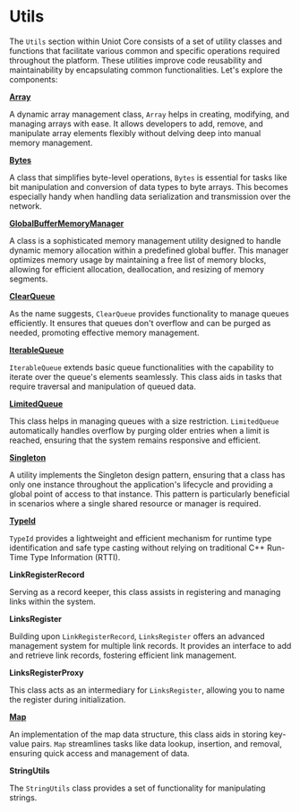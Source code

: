 # Utils

The `Utils` section within Uniot Core consists of a set of utility classes and functions that facilitate various common and specific operations required throughout the platform. These utilities improve code reusability and maintainability by encapsulating common functionalities. Let's explore the components:

[**Array**](array.md)

A dynamic array management class, `Array` helps in creating, modifying, and managing arrays with ease. It allows developers to add, remove, and manipulate array elements flexibly without delving deep into manual memory management.

[**Bytes**](bytes.md)

A class that simplifies byte-level operations, `Bytes` is essential for tasks like bit manipulation and conversion of data types to byte arrays. This becomes especially handy when handling data serialization and transmission over the network.

[**GlobalBufferMemoryManager**](globalbuffermemorymanager.md)

A class is a sophisticated memory management utility designed to handle dynamic memory allocation within a predefined global buffer. This manager optimizes memory usage by maintaining a free list of memory blocks, allowing for efficient allocation, deallocation, and resizing of memory segments.

[**ClearQueue**](clearqueue.md)

As the name suggests, `ClearQueue` provides functionality to manage queues efficiently. It ensures that queues don't overflow and can be purged as needed, promoting effective memory management.

[**IterableQueue**](iterablequeue.md)

`IterableQueue` extends basic queue functionalities with the capability to iterate over the queue's elements seamlessly. This class aids in tasks that require traversal and manipulation of queued data.

[**LimitedQueue**](limitedqueue.md)

This class helps in managing queues with a size restriction. `LimitedQueue` automatically handles overflow by purging older entries when a limit is reached, ensuring that the system remains responsive and efficient.

[**Singleton**](singleton.md)

A utility implements the Singleton design pattern, ensuring that a class has only one instance throughout the application's lifecycle and providing a global point of access to that instance. This pattern is particularly beneficial in scenarios where a single shared resource or manager is required.

[**TypeId**](typeid.md)

`TypeId` provides a lightweight and efficient mechanism for runtime type identification and safe type casting without relying on traditional C++ Run-Time Type Information (RTTI).

**LinkRegisterRecord**

Serving as a record keeper, this class assists in registering and managing links within the system.

**LinksRegister**

Building upon `LinkRegisterRecord`, `LinksRegister` offers an advanced management system for multiple link records. It provides an interface to add and retrieve link records, fostering efficient link management.

**LinksRegisterProxy**

This class acts as an intermediary for `LinksRegister`, allowing you to name the register during initialization.

[**Map**](map.md)

An implementation of the map data structure, this class aids in storing key-value pairs. `Map` streamlines tasks like data lookup, insertion, and removal, ensuring quick access and management of data.

**StringUtils**

The `StringUtils` class provides a set of functionality for manipulating strings.
